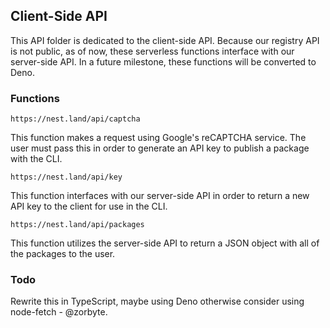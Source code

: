 ## Client-Side API
This API folder is dedicated to the client-side API. Because our registry API is not public, as of now, these serverless functions interface with our server-side API. In a future milestone, these functions will be converted to Deno.

### Functions

```
https://nest.land/api/captcha
```
This function makes a request using Google's reCAPTCHA service. The user must pass this in order to generate an API key to publish a package with the CLI.

```
https://nest.land/api/key
```
This function interfaces with our server-side API in order to return a new API key to the client for use in the CLI.

```
https://nest.land/api/packages
```
This function utilizes the server-side API to return a JSON object with all of the packages to the user.

### Todo

Rewrite this in TypeScript, maybe using Deno otherwise consider using node-fetch - @zorbyte.